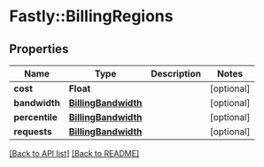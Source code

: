 # Fastly::BillingRegions

## Properties

| Name | Type | Description | Notes |
| ---- | ---- | ----------- | ----- |
| **cost** | **Float** |  | [optional] |
| **bandwidth** | [**BillingBandwidth**](BillingBandwidth.md) |  | [optional] |
| **percentile** | [**BillingBandwidth**](BillingBandwidth.md) |  | [optional] |
| **requests** | [**BillingBandwidth**](BillingBandwidth.md) |  | [optional] |

[[Back to API list]](../../README.md#endpoints) [[Back to README]](../../README.md)


